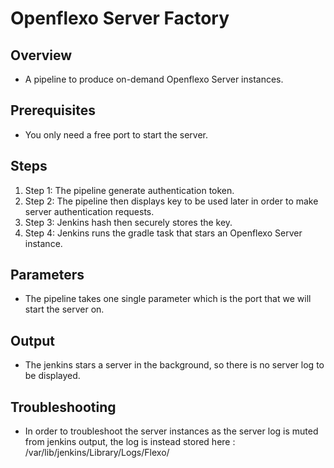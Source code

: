 # Openflexo Server Factory

## Overview

- A pipeline to produce on-demand Openflexo Server instances.

## Prerequisites

- You only need a free port to start the server.

## Steps

1. Step 1: The pipeline generate authentication token.
2. Step 2: The pipeline then displays key to be used later in order to make server authentication requests.
3. Step 3: Jenkins hash then securely stores the key.
4. Step 4: Jenkins runs the gradle task that stars an Openflexo Server instance.

## Parameters

- The pipeline takes one single parameter which is the port that we will start the server on.

## Output

- The jenkins stars a server in the background, so there is no server log to be displayed.

## Troubleshooting

- In order to troubleshoot the server instances as the server log is muted from jenkins output, the log is instead stored here : /var/lib/jenkins/Library/Logs/Flexo/

